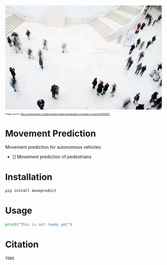 ![GitHub Logo](/images/pexels-sl-wong-950902.jpg)
<span style="font-size:.5em;">  Image source: https://www.pexels.com/photo/high-angle-photography-of-people-in-ground-950902/  </span> 

# Movement Prediction
Movement prediction for autonomous vehicles:

- [] Movement prediction of pedestrians

# Installation
```bash
pip install movepredict
```

# Usage

```python
print("This is not ready yet")
```

# Citation

```
TODO
```